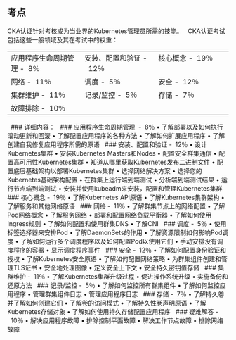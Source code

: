 ## 考点
CKA认证针对考核成为当业界的Kubernetes管理员所需的技能。
&nbsp;
CKA认证考试包括这些一般领域及其在考试中的权重：
&nbsp;
<table>
<tbody>
<tr class="firstRow">
<td valign="top" width="283">应用程序生命周期管理 -&nbsp;&nbsp;8％</td>
<td valign="top" width="283">安装、配置和验证 -&nbsp;&nbsp;12％</td>
<td valign="top" width="283">核心概念 -&nbsp;&nbsp;19％</td>
</tr>
<tr>
<td valign="top" width="283">网络 -&nbsp;&nbsp;11％</td>
<td valign="top" width="283">调度 -&nbsp;&nbsp;5％</td>
<td valign="top" width="283">安全 -&nbsp;&nbsp;12％</td>
</tr>
<tr>
<td valign="top" width="283">集群维护 -&nbsp;&nbsp;11％</td>
<td valign="top" width="283">记录/监控 -&nbsp;&nbsp;5％</td>
<td valign="top" width="283">存储 -&nbsp;&nbsp;7％</td>
</tr>
<tr>
<td valign="top" width="283">故障排除 -&nbsp;&nbsp;10％</td>
<td valign="top" width="283">&nbsp;</td>
<td valign="top" width="283">&nbsp;</td>
</tr>
</tbody>
</table>
&nbsp;
### 详细内容：
&nbsp;
### 应用程序生命周期管理 &nbsp;-&nbsp;&nbsp;8％
• 了解部署以及如何执行滚动更新和回滚
• 了解配置应用程序的各种方法
• 了解如何扩展应用程序
• 了解创建自我修复应用程序所需的原语
&nbsp;
### 安装、配置和验证 -&nbsp;&nbsp;12％
• 设计Kubernetes集群
• 安装Kubernetes Masters和Nodes
• 配置安全群集通信
• 配置高可用性Kubernetes集群
• 知道从哪里获取Kubernetes发布二进制文件
• 配置底层基础架构以部署Kubernetes集群
• 选择网络解决方案
• 选择您的Kubernetes基础架构配置
• 在群集上运行端到端测试
• 分析端到端测试结果
• 运行节点端到端测试
• 安装并使用kubeadm来安装，配置和管理Kubernetes集群
&nbsp;
### 核心概念 -&nbsp;&nbsp;19％
• 了解Kubernetes API原语
• 了解Kubernetes集群架构
• 了解服务和其他网络原语
&nbsp;
### 网络 -&nbsp;&nbsp;11％
• 了解群集节点上的网络配置
• 了解Pod网络概念
• 了解服务网络
• 部署和配置网络负载平衡器
• 了解如何使用Ingress规则
• 了解如何配置和使用群集DNS
• 了解CNI
&nbsp;
### 调度 -&nbsp;&nbsp;5％
• 使用标签选择器来安排Pod
• 了解DaemonSets的作用
• 了解资源限制如何影响Pod调度
• 了解如何运行多个调度程序以及如何配置Pod以使用它们
• 手动安排没有调度程序的容器
• 显示调度程序事件
&nbsp;
### 安全 -&nbsp;&nbsp;12％
• 了解如何配置身份验证和授权
• 了解Kubernetes安全原语
• 了解如何配置网络策略
• 为群集组件创建和管理TLS证书
• 安全地处理图像
• 定义安全上下文
• 安全持久密钥值存储
&nbsp;
### 集群维护 -&nbsp;&nbsp;11％
• 了解Kubernetes集群升级过程
• 促进操作系统升级
• 实施备份和还原方法
&nbsp;
### 记录/监控 -&nbsp;&nbsp;5％
• 了解如何监控所有群集组件
• 了解如何监控应用程序
• 管理群集组件日志
• 管理应用程序日志
&nbsp;
### 存储 -&nbsp;&nbsp;7％
• 了解持久卷并了解如何创建它们
• 了解卷的访问模式
• 了解持久性卷声明原语
• 了解Kubernetes存储对象
• 了解如何使用持久存储配置应用程序
&nbsp;
### 疑难解答 -&nbsp;&nbsp;10％
• 解决应用程序故障
• 排除控制平面故障
• 解决工作节点故障
• 排除网络故障
&nbsp;